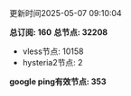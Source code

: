 更新时间2025-05-07 09:10:04

**总订阅: 160**
**总节点: 32208**
- vless节点: 10158
- hysteria2节点: 2

**google ping有效节点: 353**
